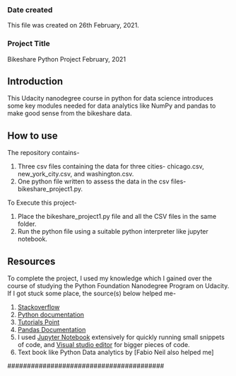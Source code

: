 ### Date created
This file was created on 26th February, 2021.

### Project Title
Bikeshare Python Project February, 2021
## Introduction
This Udacity nanodegree course in python for data science introduces some key modules needed for data analytics like NumPy and pandas to make good sense from the bikeshare data.

## How to use
The repository contains-
1. Three csv files containing the data for three cities- chicago.csv, new_york_city.csv, and washington.csv.
2. One python file written to assess the data in the csv files- bikeshare_project1.py.

To Execute this project-
1. Place the bikeshare_project1.py file and all the CSV files in the same folder.
2. Run the python file using a suitable python interpreter like jupyter notebook.

## Resources
To complete the project, I used my knowledge which I gained over the course of studying the Python Foundation Nanodegree Program on Udacity.
If I got stuck some place, the source(s) below helped me-
1. [Stackoverflow](https://stackoverflow.com/)
2. [Python documentation](https://docs.python.org/3/library/)
3. [Tutorials Point](https://www.tutorialspoint.com/python/)
4. [Pandas Documentation](https://pandas.pydata.org/pandas-docs/version/0.17.0/)
5. I used [Jupyter Notebook](http://jupyter.org/) extensively for quickly running small snippets of code, and [Visual studio editor](https://atom.io/) for bigger pieces of code.
6. Text book like Python Data analytics by [Fabio Neil also helped me]

########################################
